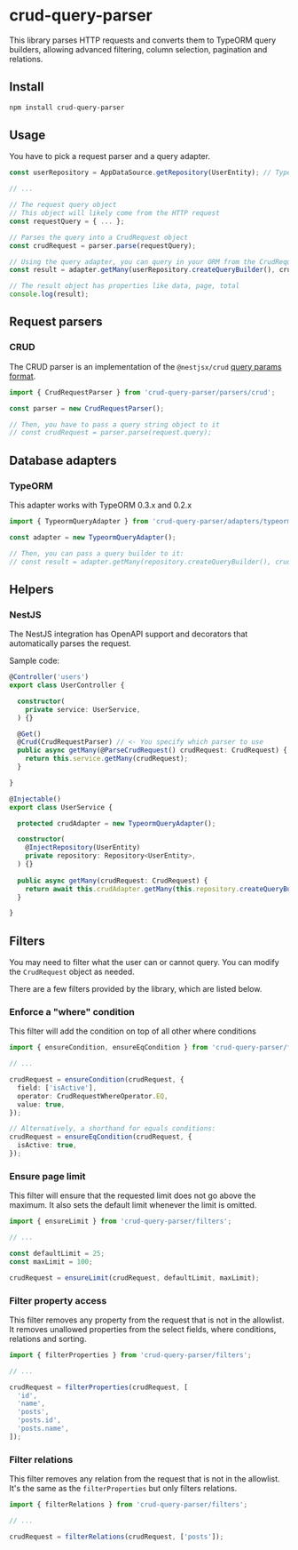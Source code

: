 # crud-query-parser

This library parses HTTP requests and converts them to TypeORM query builders, allowing advanced filtering, column selection, pagination and relations.

## Install

```sh
npm install crud-query-parser
```

## Usage

You have to pick a request parser and a query adapter.

```ts
const userRepository = AppDataSource.getRepository(UserEntity); // TypeORM repository

// ...

// The request query object
// This object will likely come from the HTTP request
const requestQuery = { ... };  

// Parses the query into a CrudRequest object
const crudRequest = parser.parse(requestQuery);

// Using the query adapter, you can query in your ORM from the CrudRequest
const result = adapter.getMany(userRepository.createQueryBuilder(), crudRequest); // GetManyResult<UserEntity>

// The result object has properties like data, page, total
console.log(result);
```

## Request parsers

### CRUD

The CRUD parser is an implementation of the `@nestjsx/crud` [query params format](https://github.com/nestjsx/crud/wiki/Requests#query-params).

```ts
import { CrudRequestParser } from 'crud-query-parser/parsers/crud';

const parser = new CrudRequestParser();

// Then, you have to pass a query string object to it
// const crudRequest = parser.parse(request.query);
```

## Database adapters

### TypeORM

This adapter works with TypeORM 0.3.x and 0.2.x

```ts
import { TypeormQueryAdapter } from 'crud-query-parser/adapters/typeorm';

const adapter = new TypeormQueryAdapter();

// Then, you can pass a query builder to it:
// const result = adapter.getMany(repository.createQueryBuilder(), crudRequest);
```

## Helpers

### NestJS

The NestJS integration has OpenAPI support and decorators that automatically parses the request.

Sample code:

```ts
@Controller('users')
export class UserController {

  constructor(
    private service: UserService,
  ) {}

  @Get()
  @Crud(CrudRequestParser) // <- You specify which parser to use
  public async getMany(@ParseCrudRequest() crudRequest: CrudRequest) { // <- The request query will be automatically parsed
    return this.service.getMany(crudRequest);
  }

}
```

```ts
@Injectable()
export class UserService {

  protected crudAdapter = new TypeormQueryAdapter();

  constructor(
    @InjectRepository(UserEntity)
    private repository: Repository<UserEntity>,
  ) {}
  
  public async getMany(crudRequest: CrudRequest) {
    return await this.crudAdapter.getMany(this.repository.createQueryBuilder(), crudRequest);
  }

}
```

## Filters

You may need to filter what the user can or cannot query. You can modify the `CrudRequest` object as needed.

There are a few filters provided by the library, which are listed below.

### Enforce a "where" condition

This filter will add the condition on top of all other where conditions

```ts
import { ensureCondition, ensureEqCondition } from 'crud-query-parser/filters';

// ...

crudRequest = ensureCondition(crudRequest, {
  field: ['isActive'],
  operator: CrudRequestWhereOperator.EQ,
  value: true,
});

// Alternatively, a shorthand for equals conditions:
crudRequest = ensureEqCondition(crudRequest, {
  isActive: true,
});
```

### Ensure page limit

This filter will ensure that the requested limit does not go above the maximum.
It also sets the default limit whenever the limit is omitted. 

```ts
import { ensureLimit } from 'crud-query-parser/filters';

// ...

const defaultLimit = 25;
const maxLimit = 100;

crudRequest = ensureLimit(crudRequest, defaultLimit, maxLimit);
```

### Filter property access

This filter removes any property from the request that is not in the allowlist.
It removes unallowed properties from the select fields, where conditions, relations and sorting.

```ts
import { filterProperties } from 'crud-query-parser/filters';

// ...

crudRequest = filterProperties(crudRequest, [
  'id',
  'name',
  'posts',
  'posts.id',
  'posts.name',
]);
```

### Filter relations

This filter removes any relation from the request that is not in the allowlist.
It's the same as the `filterProperties` but only filters relations.

```ts
import { filterRelations } from 'crud-query-parser/filters';

// ...

crudRequest = filterRelations(crudRequest, ['posts']);
```
